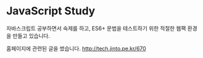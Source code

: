 JavaScript Study
================

자바스크립트 공부하면서 숙제를 하고, ES6+ 문법을 테스트하기 위한 적절한 웹팩 환경을 만들고 있습니다.


홈페이지에 관련된 글을 썼습니다. http://tech.jinto.pe.kr/670
